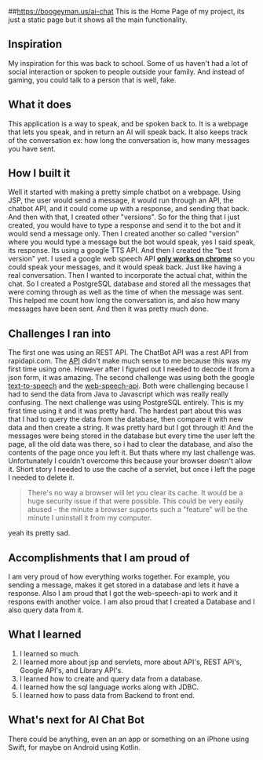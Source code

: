 ##https://boogeyman.us/ai-chat
This is the Home Page of my project, its just a static page but it shows all the main functionality.

## Inspiration
My inspiration for this was back to school. Some of us haven't had a lot of social interaction or spoken to people outside your family. And instead of gaming, you could talk to a person that is well, fake.

## What it does
This application is a way to speak, and be spoken back to. It is a webpage that lets you speak, and in return an AI will speak back. It also keeps track of the conversation ex: how long the conversation is, how many messages you have sent. 

## How I built it
Well it started with making a pretty simple chatbot on a webpage. Using JSP, the user would send a message, it would run through an API, the chatbot API, and it could come up with a response, and sending that back. And then with that, I created other "versions". So for the thing that I just created, you would have to type a response and send it to the bot and it would send a message only. Then I created another so called "version" where you would type a message but the bot would speak, yes I said speak, its response. Its using a google TTS API. And then I created the "best version" yet. I used a google web speech  API **[only works on chrome](https://www.google.com/url?sa=t&rct=j&q=&esrc=s&source=web&cd=&cad=rja&uact=8&ved=2ahUKEwiswvetzaDyAhXNuZ4KHXZpDuMQwqsBegQIBxAB&url=https%3A%2F%2Fwww.youtube.com%2Fwatch%3Fv%3DdQw4w9WgXcQ&usg=AOvVaw0aHtehaphMhOCAkCydRLZU)** so you could speak your messages, and it would speak back. Just like having a real conversation. Then I wanted to incorporate the actual chat, within the chat. So I created a PostgreSQL database and stored all the messages that were coming through as well as the time of when the message was sent. This helped me count how long the conversation is, and also how many messages have been sent. And then it was pretty much done.

## Challenges I ran into
The first one was using an REST API. The ChatBot API was a rest API from rapidapi.com. The [API](https://rapidapi.com/Acobot/api/brainshop-ai/) didn't make much sense to me because this was my first time using one. However after I figured out I needed to decode it from a json form, it was amazing. The second challenge was using both the google [text-to-speech](https://cloud.google.com/text-to-speech/docs/libraries) and the [web-speech-api](https://developers.google.com/web/updates/2014/01/Web-apps-that-talk-Introduction-to-the-Speech-Synthesis-API). Both were challenging because I had to send the data from Java to Javascript which was really really confusing. The next challenge was using PostgreSQL entirely. This is my first time using it and it was pretty hard. The hardest part about this was that I had to query the data from the database, then compare it with new data and then create a string. It was pretty hard but I got through it! And the messages were being stored in the database but every time the user left the page, all the old data was there, so i had to clear the database, and also the contents of the page once you left it. But thats where my last challenge was. Unfortunately I couldn't overcome this because your browser doesn't allow it. Short story I needed to use the cache of a servlet, but once i left the page I needed to delete it. 

> There's no way a browser will let you clear its cache. It would be a huge security issue if that were possible. This could be very easily abused - the minute a browser supports such a "feature" will be the minute I uninstall it from my computer.

yeah its pretty sad.

## Accomplishments that I am proud of
I am very proud of how everything works together. For example, you sending a message, makes it get stored in a database and lets it have a response. Also I am proud that I got the web-speech-api to work and it respons ewith another voice. I am also proud that I created a Database and I also query data from it.

## What I learned
1. I learned so much. 
2. I learned more about jsp and servlets, more about API's, REST API's, Google API's, and Library API's. 
3. I learned how to create and query data from a database. 
4. I learned how the sql language works along with JDBC.
5. I learned how to pass data from Backend to front end.

## What's next for AI Chat Bot
There could be anything, even an an app or something on an iPhone using Swift, for maybe on Android using Kotlin. 

